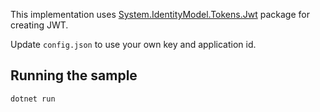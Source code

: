 This implementation uses [System.IdentityModel.Tokens.Jwt](https://www.nuget.org/packages/System.IdentityModel.Tokens.Jwt/) package for creating JWT.

Update `config.json` to use your own key and application id.

## Running the sample

```bash
dotnet run
```
